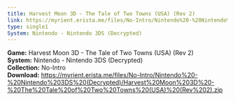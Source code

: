 ```yaml
---
title: Harvest Moon 3D - The Tale of Two Towns (USA) (Rev 2)
link: https://myrient.erista.me/files/No-Intro/Nintendo%20-%20Nintendo%203DS%20(Decrypted)/Harvest%20Moon%203D%20-%20The%20Tale%20of%20Two%20Towns%20(USA)%20(Rev%202).zip
type: single1
System: Nintendo - Nintendo 3DS (Decrypted)
---
```

<b>Game:</b> Harvest Moon 3D - The Tale of Two Towns (USA) (Rev 2)<br>
<b>System:</b> Nintendo - Nintendo 3DS (Decrypted)<br>
<b>Collection:</b> No-Intro<br>
<b>Download:</b> https://myrient.erista.me/files/No-Intro/Nintendo%20-%20Nintendo%203DS%20(Decrypted)/Harvest%20Moon%203D%20-%20The%20Tale%20of%20Two%20Towns%20(USA)%20(Rev%202).zip